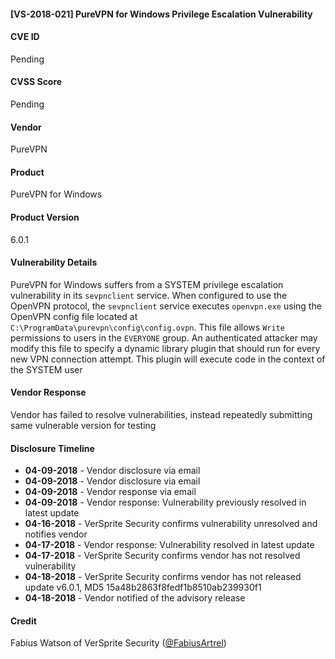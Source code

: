 #### [VS-2018-021] PureVPN for Windows Privilege Escalation Vulnerability

#### CVE ID		
Pending

#### CVSS Score		
Pending
		
#### Vendor		
PureVPN 		
		
#### Product		
PureVPN for Windows

#### Product Version
6.0.1
		
#### Vulnerability Details
		
PureVPN for Windows suffers from a SYSTEM privilege escalation vulnerability in its `sevpnclient` service. When configured to use the OpenVPN protocol, the `sevpnclient` service executes `openvpn.exe` using the OpenVPN config file located at `C:\ProgramData\purevpn\config\config.ovpn`. This file allows `Write` permissions to users in the `EVERYONE` group. An authenticated attacker may modify this file to specify a dynamic library plugin that should run for every new VPN connection attempt. This plugin will execute code in the context of the SYSTEM user	
 		
#### Vendor Response		
Vendor has failed to resolve vulnerabilities, instead repeatedly submitting same vulnerable version for testing
  		
#### Disclosure Timeline		
 		
* **04-09-2018** - Vendor disclosure via email		
* **04-09-2018** - Vendor disclosure via email		
* **04-09-2018** - Vendor response via email		
* **04-09-2018** - Vendor response: Vulnerability previously resolved in latest update
* **04-16-2018** - VerSprite Security confirms vulnerability unresolved and notifies vendor 
* **04-17-2018** - Vendor response: Vulnerability resolved in latest update
* **04-17-2018** - VerSprite Security confirms vendor has not resolved vulnerability
* **04-18-2018** - VerSprite Security confirms vendor has not released update v6.0.1, MD5 15a48b2863f8fedf1b8510ab239930f1
* **04-18-2018** - Vendor notified of the advisory release	
 
#### Credit		
Fabius Watson of VerSprite Security
([@FabiusArtrel](https://twitter.com/FabiusArtrel))
